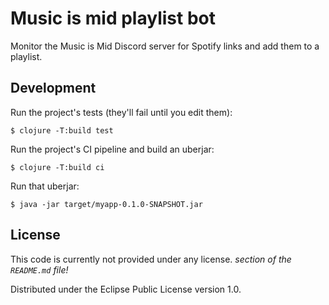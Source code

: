 # Music is mid playlist bot

Monitor the Music is Mid Discord server for Spotify links and add them to a playlist.

## Development

Run the project's tests (they'll fail until you edit them):

    $ clojure -T:build test

Run the project's CI pipeline and build an uberjar:

    $ clojure -T:build ci

Run that uberjar:

    $ java -jar target/myapp-0.1.0-SNAPSHOT.jar


## License

This code is currently not provided under any license.
_section of the `README.md` file!_

Distributed under the Eclipse Public License version 1.0.
